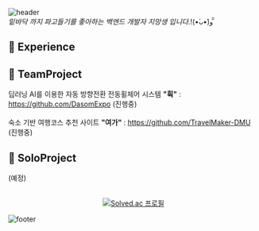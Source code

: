 <div>
  
![header](https://capsule-render.vercel.app/api?type=Waving&text=Welcome+to+my+GitHub!!&height=200&fontAlignY=40&color=timeGradient&fontColor=ffffff&fontSize=60)
<br />
*밑바닥 까지 파고들기를 좋아하는 백엔드 개발자 지망생 입니다.*!(•̀ᴗ•́)و ̑̑
<br>
## 💼 Experience
  
## :two_men_holding_hands: TeamProject
딥러닝 AI를 이용한 자동 방향전환 전동휠체어 시스템 **"휙"** : https://github.com/DasomExpo (진행중)
<br />
<br />
숙소 기반 여행코스 추천 사이트 **"여가"** : https://github.com/TravelMaker-DMU (진행중)

## :runner: SoloProject
(예정)
<br />
<br />
<div align=center>

  [![Solved.ac
프로필](http://mazassumnida.wtf/api/v2/generate_badge?boj=heetea3174)](https://solved.ac/heetea3174)

</div>

![footer](https://capsule-render.vercel.app/api?type=Waving&height=100&color=timeGradient&section=footer)

</div>


<!--
**HuitaePark/HuitaePark** is a ✨ _special_ ✨ repository because its `README.md` (this file) appears on your GitHub profile.
//
Here are some ideas to get you started:

- 🔭 I’m currently working on ...
- 🌱 I’m currently learning ...
- 👯 I’m looking to collaborate on ...
- 🤔 I’m looking for help with ...
- 💬 Ask me about ...
- 📫 How to reach me: ...
- 😄 Pronouns: ...
- ⚡ Fun fact: ...
-->
